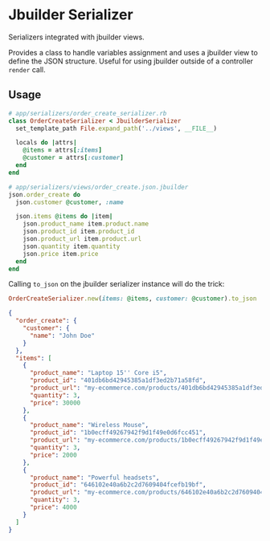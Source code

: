 # Jbuilder Serializer

Serializers integrated with jbuilder views.

Provides a class to handle variables assignment and uses a jbuilder view to define the JSON structure. Useful for using jbuilder outside of a controller `render` call.

## Usage

```ruby
# app/serializers/order_create_serializer.rb
class OrderCreateSerializer < JbuilderSerializer
  set_template_path File.expand_path('../views', __FILE__)

  locals do |attrs|
    @items = attrs[:items]
    @customer = attrs[:customer]
  end
end

# app/serializers/views/order_create.json.jbuilder
json.order_create do
  json.customer @customer, :name

  json.items @items do |item|
    json.product_name item.product.name
    json.product_id item.product_id
    json.product_url item.product.url
    json.quantity item.quantity
    json.price item.price
  end
end
```

Calling `to_json` on the jbuilder serializer instance will do the trick:
```ruby
OrderCreateSerializer.new(items: @items, customer: @customer).to_json
```

```json
{
  "order_create": {
    "customer": {
      "name": "John Doe"
    }
  },
  "items": [
    {
      "product_name": "Laptop 15'' Core i5",
      "product_id": "401db6bd42945385a1df3ed2b71a58fd",
      "product_url": "my-ecommerce.com/products/401db6bd42945385a1df3ed2b71a58fd",
      "quantity": 3,
      "price": 30000
    },
    {
      "product_name": "Wireless Mouse",
      "product_id": "1b0ecff49267942f9d1f49e0d6fcc451",
      "product_url": "my-ecommerce.com/products/1b0ecff49267942f9d1f49e0d6fcc451",
      "quantity": 3,
      "price": 2000
    },
    {
      "product_name": "Powerful headsets",
      "product_id": "646102e40a6b2c2d7609404fcefb19bf",
      "product_url": "my-ecommerce.com/products/646102e40a6b2c2d7609404fcefb19bf",
      "quantity": 3,
      "price": 4000
    }
  ]
}
```
